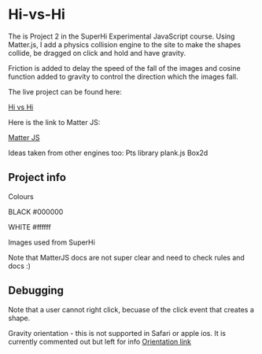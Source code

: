 # Hi-vs-Hi

The is Project 2 in the SuperHi Experimental JavaScript course. Using Matter.js, I add a physics collision engine to the site to make the shapes collide, be dragged on click and hold and have gravity.

Friction is added to delay the speed of the fall of the images and cosine function added to gravity to control the direction which the images fall. 

The live project can be found here: 

[Hi vs Hi](https://sophnagle.github.io/Hi-vs-Hi/)

Here is the link to Matter JS: 

[Matter JS](https://brm.io/matter-js)

Ideas taken from other engines too: 
Pts library
plank.js
Box2d

## Project info

Colours

BLACK
#000000

WHITE
#ffffff

Images used from SuperHi

Note that MatterJS docs are not super clear and need to check rules and docs :)

## Debugging

Note that a user cannot right click, becuase of the click event that creates a shape.

Gravity orientation - this is not supported in Safari or apple ios. It is currently commented out but left for info [Orientation link](https://developer.mozilla.org/en-US/docs/Web/API/Window/deviceorientation_event)


